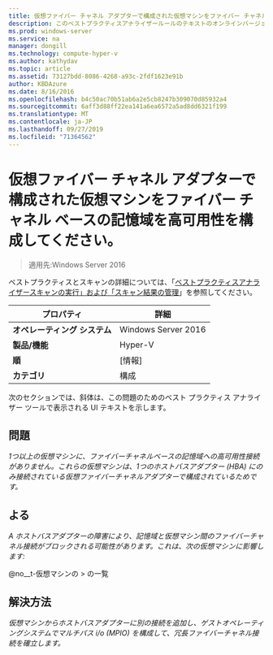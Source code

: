 ```yaml
---
title: 仮想ファイバー チャネル アダプターで構成された仮想マシンをファイバー チャネル ベースの記憶域を高可用性を構成してください。
description: このベストプラクティスアナライザールールのテキストのオンラインバージョン。
ms.prod: windows-server
ms.service: na
manager: dongill
ms.technology: compute-hyper-v
ms.author: kathydav
ms.topic: article
ms.assetid: 73127bdd-8086-4268-a93c-2fdf1623e91b
author: KBDAzure
ms.date: 8/16/2016
ms.openlocfilehash: b4c50ac70b51ab6a2e5cb8247b309070d85932a4
ms.sourcegitcommit: 6aff3d88ff22ea141a6ea6572a5ad8dd6321f199
ms.translationtype: MT
ms.contentlocale: ja-JP
ms.lasthandoff: 09/27/2019
ms.locfileid: "71364562"
---
```

# <a name="virtual-machines-configured-with-a-virtual-fibre-channel-adapter-should-be-configured-for-high-availability-to-the-fibre-channel-based-storage"></a>仮想ファイバー チャネル アダプターで構成された仮想マシンをファイバー チャネル ベースの記憶域を高可用性を構成してください。

>適用先:Windows Server 2016

ベストプラクティスとスキャンの詳細については、「[ベストプラクティスアナライザースキャンの実行」および「スキャン結果の管理](https://go.microsoft.com/fwlink/p/?LinkID=223177)」を参照してください。  
  
|プロパティ|詳細|  
|-|-|  
|**オペレーティング システム**|Windows Server 2016|  
|**製品/機能**|Hyper-V|  
|**順**|[情報]|  
|**カテゴリ**|構成|  
  
次のセクションでは、斜体は、この問題のためのベスト プラクティス アナライザー ツールで表示される UI テキストを示します。
  
## <a name="issue"></a>**問題**  
*1つ以上の仮想マシンに、ファイバーチャネルベースの記憶域への高可用性接続がありません。これらの仮想マシンは、1つのホストバスアダプター (HBA) にのみ接続されている仮想ファイバーチャネルアダプターで構成されているためです。*  
  
## <a name="impact"></a>**よる**  
*A ホストバスアダプターの障害により、記憶域と仮想マシン間のファイバーチャネル接続がブロックされる可能性があります。これは、次の仮想マシンに影響します:*  
  
@no__t-仮想マシンの > の一覧  
  
## <a name="resolution"></a>**解決方法**  
*仮想マシンからホストバスアダプターに別の接続を追加し、ゲストオペレーティングシステムでマルチパス i/o (MPIO) を構成して、冗長ファイバーチャネル接続を確立します。*  
  


